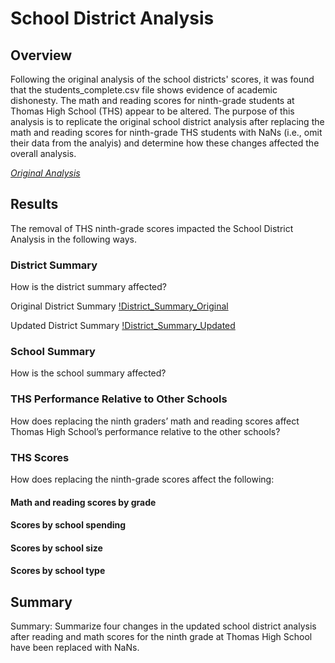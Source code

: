 # School District Analysis

## Overview

Following the original analysis of the school districts' scores, it was found that the students_complete.csv file shows evidence of academic dishonesty. The math and reading scores for ninth-grade students at Thomas High School (THS) appear to be altered. The purpose of this analysis is to replicate the original school district analysis after replacing the math and reading scores for ninth-grade THS students with NaNs (i.e., omit their data from the analyis) and determine how these changes affected the overall analysis.

*[Original Analysis](https://github.com/rabascoh/school-district-analysis/blob/main/Module%20Materials/PyCitySchools.ipynb)*

## Results
The removal of THS ninth-grade scores impacted the School District Analysis in the following ways. 

### District Summary
How is the district summary affected?

Original District Summary
[!District_Summary_Original](https://github.com/rabascoh/school-district-analysis/blob/main/Resources/DataFrames_Original/District_Summary.png)

Updated District Summary
[!District_Summary_Updated](https://github.com/rabascoh/school-district-analysis/blob/main/Resources/DataFrames_Updated/District_Summary_Updated.png)

### School Summary
How is the school summary affected?


### THS Performance Relative to Other Schools
How does replacing the ninth graders’ math and reading scores affect Thomas High School’s performance relative to the other schools?

### THS Scores
How does replacing the ninth-grade scores affect the following:

#### Math and reading scores by grade

#### Scores by school spending

#### Scores by school size

#### Scores by school type

## Summary
Summary: Summarize four changes in the updated school district analysis after reading and math scores for the ninth grade at Thomas High School have been replaced with NaNs.
